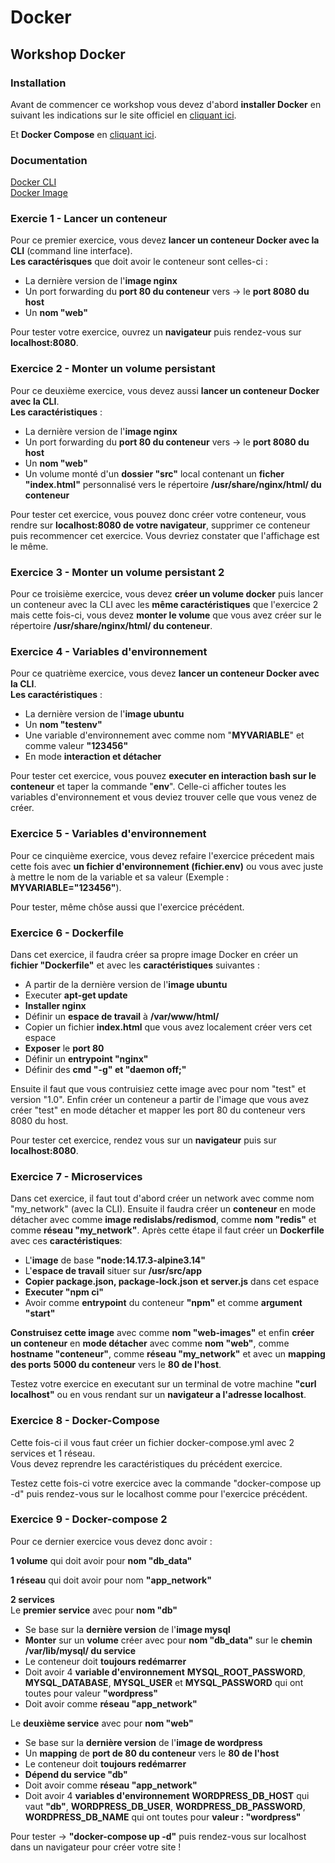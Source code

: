 # Docker
## Workshop Docker

### Installation
Avant de commencer ce workshop vous devez d'abord **installer Docker** en suivant les indications sur le site officiel en [cliquant ici](https://docs.docker.com/engine/install/).

Et **Docker Compose** en [cliquant ici](https://docs.docker.com/compose/install/other/).

### Documentation
[Docker CLI](https://docs.docker.com/engine/reference/run/)         
[Docker Image](https://docs.docker.com/engine/reference/builder/)

### Exercie 1 - Lancer un conteneur
Pour ce premier exercice, vous devez **lancer un conteneur Docker avec la CLI** (command line interface).          
**Les caractérisques** que doit avoir le conteneur sont celles-ci :

  - La dernière version de l'**image nginx**
  - Un port forwarding du **port 80 du conteneur** vers -> le **port 8080 du host**
  - Un **nom "web"**

Pour tester votre exercice, ouvrez un **navigateur** puis rendez-vous sur **localhost:8080**.

### Exercice 2 - Monter un volume persistant
Pour ce deuxième exercice, vous devez aussi **lancer un conteneur Docker avec la CLI**.       
**Les caractéristiques** :

  - La dernière version de l'**image nginx**
  - Un port forwarding du **port 80 du conteneur** vers -> le **port 8080 du host**
  - Un **nom "web"**
  - Un volume monté d'un **dossier "src"** local contenant un **ficher "index.html"** personnalisé vers le répertoire **/usr/share/nginx/html/ du conteneur**

Pour tester cet exercice, vous pouvez donc créer votre conteneur, vous rendre sur **localhost:8080 de votre navigateur**, supprimer ce conteneur puis recommencer cet exercice. Vous devriez constater que l'affichage est le même.

### Exercice 3 - Monter un volume persistant 2
Pour ce troisième exercice, vous devez **créer un volume docker** puis lancer un conteneur avec la CLI avec les **même caractéristiques** que l'exercice 2 mais cette fois-ci, vous devez **monter le volume** que vous avez créer sur le répertoire **/usr/share/nginx/html/ du conteneur**.

### Exercice 4 - Variables d'environnement
Pour ce quatrième exercice, vous devez **lancer un conteneur Docker avec la CLI**.          
**Les caractéristiques** :

  - La dernière version de l'**image ubuntu**
  - Un **nom "testenv"**
  - Une variable d'environnement avec comme nom "**MYVARIABLE**" et comme valeur **"123456"**
  - En mode **interaction et détacher**

Pour tester cet exercice, vous pouvez **executer en interaction bash sur le conteneur** et taper la commande "**env**".
Celle-ci afficher toutes les variables d'environnement et vous deviez trouver celle que vous venez de créer.

### Exercice 5 - Variables d'environnement
Pour ce cinquième exercice, vous devez refaire l'exercice précedent mais cette fois avec **un fichier d'environnement (fichier.env)** ou vous avec juste à mettre le nom de la variable et sa valeur (Exemple : **MYVARIABLE="123456"**).

Pour tester, même chôse aussi que l'exercice précédent.

### Exercice 6 - Dockerfile
Dans cet exercice, il faudra créer sa propre image Docker en créer un **fichier "Dockerfile"** et avec les **caractéristiques** suivantes :

  - A partir de la dernière version de l'**image ubuntu**
  - Executer **apt-get update**
  - **Installer nginx**
  - Définir un **espace de travail** à **/var/www/html/**
  - Copier un fichier **index.html** que vous avez localement créer vers cet espace
  - **Exposer** le **port 80**
  - Définir un **entrypoint "nginx"**
  - Définir des **cmd "-g" et "daemon off;"**

Ensuite il faut que vous contruisiez cette image avec pour nom "test" et version "1.0".
Enfin créer un conteneur a partir de l'image que vous avez créer "test" en mode détacher et mapper les port 80 du conteneur vers 8080 du host.

Pour tester cet exercice, rendez vous sur un **navigateur** puis sur **localhost:8080**.

### Exercice 7 - Microservices
Dans cet exercice, il faut tout d'abord créer un network avec comme nom "my_network" (avec la CLI).
Ensuite il faudra créer un **conteneur** en mode détacher avec comme **image redislabs/redismod**,
comme **nom "redis"** et comme **réseau "my_network"**.
Après cette étape il faut créer un **Dockerfile** avec ces **caractéristiques**:
  
  - L'**image** de base **"node:14.17.3-alpine3.14"**
  - L'**espace de travail** situer sur **/usr/src/app**
  - **Copier package.json, package-lock.json et server.js** dans cet espace
  - **Executer "npm ci"**
  - Avoir comme **entrypoint** du conteneur **"npm"** et comme **argument "start"**

**Construisez cette image** avec comme **nom "web-images"** et enfin **créer un conteneur** en **mode détacher** avec comme **nom "web"**, comme **hostname "conteneur"**, comme **réseau "my_network"** et avec un **mapping des ports** **5000 du conteneur** vers le **80 de l'host**.

Testez votre exercice en executant sur un terminal de votre machine **"curl localhost"** ou en vous rendant sur un **navigateur a l'adresse localhost**.

### Exercice 8 - Docker-Compose
Cette fois-ci il vous faut créer un fichier docker-compose.yml avec 2 services et 1 réseau.                                    
Vous devez reprendre les caractéristiques du précédent exercice.

Testez cette fois-ci votre exercice avec la commande "docker-compose up -d" puis rendez-vous sur le localhost comme pour l'exercice précédent.

### Exercice 9 - Docker-compose 2
Pour ce dernier exercice vous devez donc avoir :                                         

**1 volume** qui doit avoir pour **nom "db_data"**

**1 réseau** qui doit avoir pour nom **"app_network"**

**2 services**                                     
Le **premier service** avec pour **nom "db"**
  
  - Se base sur la **dernière version** de l'**image mysql**
  - **Monter** sur un **volume** créer avec pour **nom "db_data"** sur le **chemin /var/lib/mysql/ du service**
  - Le conteneur doit **toujours redémarrer**
  - Doit avoir 4 **variable d'environnement** **MYSQL_ROOT_PASSWORD**, **MYSQL_DATABASE**, **MYSQL_USER** et **MYSQL_PASSWORD** qui ont toutes pour valeur **"wordpress"**
  - Doit avoir comme **réseau "app_network"**

Le **deuxième service** avec pour **nom "web"**

  - Se base sur la **dernière version** de l'**image de wordpress**
  - Un **mapping** de **port de 80 du conteneur** vers le **80 de l'host**
  - Le conteneur doit **toujours redémarrer**
  - **Dépend du service "db"**
  - Doit avoir comme **réseau "app_network"**
  - Doit avoir 4 **variables d'environnement** **WORDPRESS_DB_HOST** qui vaut **"db"**, **WORDPRESS_DB_USER**, **WORDPRESS_DB_PASSWORD**, **WORDPRESS_DB_NAME** qui ont toutes pour **valeur : "wordpress"**
 
 Pour tester -> **"docker-compose up -d"** puis rendez-vous sur localhost dans un navigateur pour créer votre site !
